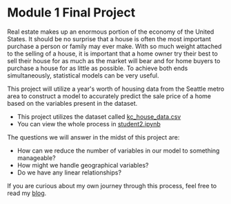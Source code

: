 # Module 1 Final Project

Real estate makes up an enormous portion of the economy of the United States. It should be no surprise that a house is often the most important purchase a person or family may ever make. With so much weight attached to the selling of a house, it is important that a home owner try their best to sell their house for as much as the market will bear and for home buyers to purchase a house for as little as possible. To achieve both ends simultaneously, statistical models can be very useful.

This project will utilize a year's worth of housing data from the Seattle metro area to construct a model to accurately predict the sale price of a home based on the variables present in the dataset. 

- This project utilizes the dataset called [kc_house_data.csv](kc_house_data.csv)
- You can view the whole process in [student2.ipynb](student2.ipynb)

The questions we will answer in the midst of this project are:

- How can we reduce the number of variables in our model to something manageable?
- How might we handle geographical variables?
- Do we have any linear relationships?

If you are curious about my own journey through this process, feel free to read my [blog](https://profparker.blogspot.com/).


